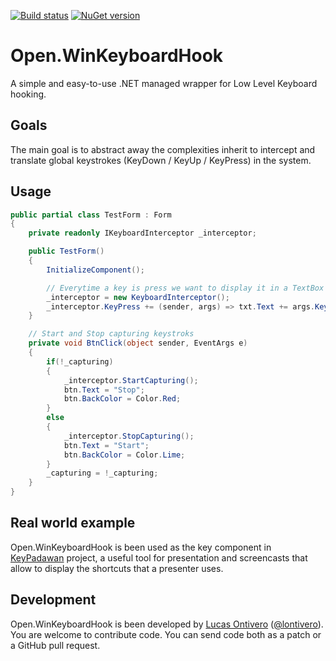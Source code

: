 [![Build status](https://ci.appveyor.com/api/projects/status/lvi07odtaoeeohe3)](https://ci.appveyor.com/project/lontivero/open-winkeyboardhook) [![NuGet version](https://badge.fury.io/nu/Open.WinKeyboardHook.svg)](http://badge.fury.io/nu/Open.WinKeyboardHook)

Open.WinKeyboardHook
====================

A simple and easy-to-use .NET managed wrapper for Low Level Keyboard hooking.

Goals
-----
The main goal is to abstract away the complexities inherit to intercept and translate global keystrokes (KeyDown / KeyUp / KeyPress) in the system. 


Usage
-----
```c#
public partial class TestForm : Form
{
    private readonly IKeyboardInterceptor _interceptor;

    public TestForm()
    {
        InitializeComponent();

        // Everytime a key is press we want to display it in a TextBox
        _interceptor = new KeyboardInterceptor();
        _interceptor.KeyPress += (sender, args) => txt.Text += args.KeyChar;
    }

    // Start and Stop capturing keystroks
    private void BtnClick(object sender, EventArgs e)
    {
        if(!_capturing)
        {
            _interceptor.StartCapturing();
            btn.Text = "Stop";
            btn.BackColor = Color.Red;
        }
        else
        {
            _interceptor.StopCapturing();
            btn.Text = "Start";
            btn.BackColor = Color.Lime;
        }
        _capturing = !_capturing;
    }
}
```
Real world example
------------------
Open.WinKeyboardHook is been used as the key component in [KeyPadawan](https://github.com/lontivero/KeyPadawan) project, a useful tool for presentation and screencasts that allow to display the shortcuts that a presenter uses.


Development
-----------
Open.WinKeyboardHook is been developed by [Lucas Ontivero](http://geeks.ms/blogs/lontivero) ([@lontivero](http://twitter.com/lontivero)). You are welcome to contribute code. You can send code both as a patch or a GitHub pull request.

 

